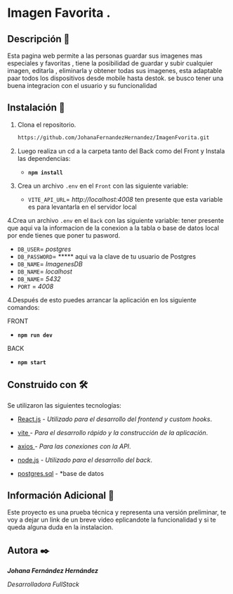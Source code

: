 # Imagen Favorita .

## Descripción 🚀

Esta pagina web permite a las personas guardar sus imagenes mas especiales y favoritas , tiene la posibilidad de guardar y subir cualquier imagen, editarla , eliminarla y obtener todas sus imagenes, esta adaptable paar todos los dispositivos desde mobile hasta destok.
se busco tener una buena integracion con el usuario y su funcionalidad


## Instalación 🔧

1. Clona el repositorio.
   ```bash
   https://github.com/JohanaFernandezHernandez/ImagenFvorita.git
   
   
2. Luego realiza un cd a la carpeta tanto del Back como del Front y Instala las dependencias:
    - __`npm install`__
    

3. Crea un archivo `.env` en el `Front` con las siguiente variable:
        
    - `VITE_API_URL`= *http://localhost:4008*
      ten presente que esta variable es para levantarla en el servidor local

4.Crea un archivo `.env` en el `Back` con las siguiente variable:
tener presente que aqui va la informacion de la conexion a la tabla o base de datos local por ende tienes que poner tu pasword.

   - `DB_USER`= *postgres*
   - `DB_PASSWORD`= ***** aqui va la clave de tu usuario de Postgres
   - `DB_NAME`= *ImagenesDB*
   - `DB_NAME`= *localhost*
   - `DB_NAME`= *5432*
   - `PORT` = *4008*

4.Después de esto puedes arrancar la aplicación en los siguiente comandos:

     
   FRONT
   - __`npm run dev`__

   BACK
   - __`npm start`__



## Construido con 🛠️

Se utilizaron las siguientes tecnologías:

- [React.js](https://react.dev/) - *Utilizado para el desarrollo del frontend y custom hooks*.

- [vite ](https://getbem.com/) - *Para el desarrollo rápido y la construcción de la aplicación*.

- [axios ](https://axios-http.com/es/docs/intro) - *Para las conexiones con la API*.

- [node.js](https://nodejs.org/es) - *Utilizado para el desarrollo del back*.

- [postgres.sql](https://www.postgresql.org/) - *base de datos


## Información Adicional 📖

Este proyecto es una prueba técnica y representa una versión preliminar, te voy a dejar un link de un breve video eplicandote la funcionalidad y si te queda alguna duda en la instalacion.


## Autora ✒️

__*Johana Fernández Hernández*__

*Desarrolladora FullStack*
